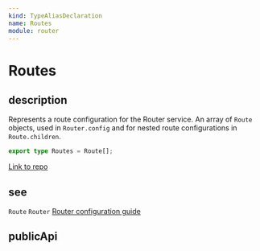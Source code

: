 ```yaml
---
kind: TypeAliasDeclaration
name: Routes
module: router
---
```


# Routes

## description

Represents a route configuration for the Router service.
An array of `Route` objects, used in `Router.config` and for nested route configurations
in `Route.children`.

```ts
export type Routes = Route[];
```

[Link to repo](https://github.com/timdeschryver/angular/blob/master/packages/router/src/config.ts#L28-L28)

## see

`Route`
`Router`
[Router configuration guide](guide/router#configuration)

## publicApi

